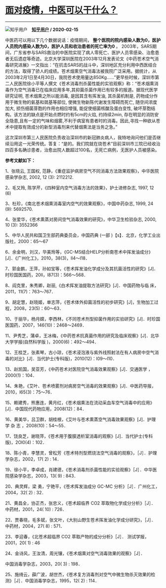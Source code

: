 # [面对疫情，中医可以干什么？](https://www.zhihu.com/answer/1017384763)

------------------------------------------------------------

![知乎用户](https://pic2.zhimg.com/da8e974dc.jpg?source=1940ef5c "知乎用户")&emsp;**[知乎用户](https://www.zhihu.com/people/) / 2020-02-15**

中医药可以用以下几个数据说话：疫情期间， **整个医院的院内感染人数为0，医护人员院内感染人数为0，医护人员和收治患者的死亡率为0** 。 2003年，SARS期间，广东省参与SARS救治的中医院实现了病人零死亡、医护人员零感染、治愈患者无后遗症等奇迹。北京大学深圳医院在2003年12月发表论文《中药苍术空气消毒研究进展》一文指出：“在抗击SARS的战斗中，深圳地区充分利用中西医结合的方法，取得了骄人的成绩。苍术烟熏空气消毒法被我院广泛采用。据统计，从2003年2月1日至4月30日，我院苍术使用量达850Kg……”更早些时候，深圳市第二人民医院徐小平等人撰文《苍术消毒剂杀菌性能的实验观察》称：“苍术烟熏消毒作为空气消毒已在临床应用多年,其抑菌杀菌作用已有较多的报道。据现代医学研究证明, 苍术烟熏之所以能消毒, 是因其含有挥发油, 其杀菌机制是, 药物成分作用于微生物的氨基和巯基等部位, 使微生物新陈代谢发生障碍而死亡, 随空间浓度加大, 损伤细菌芽胞的作用也相应增强, 能促使细菌核酸及蛋白变性, 破坏芽胞结构。该方法的缺点是开始点燃时约有5cm的火焰, 约持续2min, 存在明显的消防安全隐患,且有一定的气味和烟雾,不利于病室有患者时的消毒。因此,寻找一种欲从苍术中提取有效成分的新型消毒剂来代替烟熏法是当务之急。”

这次深圳市第三人民医院负责收治深圳市的新冠肺炎病人，我特地询问他们是否继续沿用这一光荣传统。答复：“是的。我们院就在烧苍术”目前深圳市三院已经收治四百多名确诊患者，治愈出院人数超过100名，无死亡病例，无医护人员被感染。

 **参考文献如下：** 

1、张晓云, 王国权, 范静，《重症监护病房空气不同消毒方法效果观察》，中华医院感染学杂志, 2002, 12 (3): 2112212.

2、毛又玲, 陈学芹，《四种室内空气消毒方法的效果》，护士进修杂志, 1997, 12 (6)

3、杜珍，《南北苍术烟熏消毒室内空气的效果观察》，中国中药杂志, 1999, 24 (9): 5692570.

4、张爱华，《苍术熏蒸对房间空气消毒效果的研究》，中华卫生检验杂志, 2000, 10 (3): 3552366

5、中华人民共和国卫生部药典委员会，中国药典 (一部 )【s】．北京，化学工业出版社，2000：65～67

6、余金明，刘汉，华美玲等，《GC-MS结合HELP分析南苍术中挥发油成分》[J]．《广州化工》，2010，38(3)，ll4～l18．

7、郭金鹏，王萍，孙如宝等，《苍术挥发油化学成分及其抗菌活性的研究》[J]．时珍国医国药，20ll，l87(3)：566～568．

8、阎克里，朱秀卿，赵丽,《白术挥发油提取方法研究》[J]．中国药物与临 床，2011，11(7)：763～767．

9、胡定慧，赵晓姬，单志萍，《苍术体外抑菌活性的初步研究》[J]，生物加工过程，2008，23(5)：60～63．

10、于丽华，杨月嫦，李西林，《不同苍术剂型抑菌作用的实验研究》[J]．时珍国医国药，2007，146(10)：2468～2469．

11、尹秀芝，蒲卓，王冰梅，《中药苍术抗真菌作用的研究及临床观察》[J]．北华大学学报(自然科学版 )，2000(6)：492～494．

12、王桂芝，张素琴，古小琼，《苍术浸泡液与紫外线照射法在有人病房中空气消毒的对比》[J]．当代护士(专科版)，2010(12)：l09～l10．

13、赵凯国，吴亚芳，《中药苍术对医院空气消毒效果观察》[J]．交通医学 ，2000(1)：104．

14、朱艳，《艾叶、苍术喷雾剂对病房空气消毒的效果观察》[J]．中医药导报，2010，l65(3)：75～76．

15、赖建秀，熊惠连，黄月红，《苍术烟熏法在流动采血车空气消毒中的应用》[J]．中国现代药物应用，2008(12)：84．

16、黄美华，吕卫群，胡桂根，《艾叶与苍术熏蒸空气消毒效果观察》[J]．护理 学 杂 志 ，2008(10)：54～55．

17、饶良芝，谢晓萍，《苍术用于腹膜透析室消毒的观察》[J]．当代护士(专科版)，2Ol0(4)：102．

18、陈小青，李慧灵，曾松芳《苍术特剂型燃烧法空气消毒的观察》，［J］．护理学杂志，2002，17( 2) : 14．

19、徐小平，李卓成，肖建德，《苍术消毒剂杀菌性能的实验观察》［J］．中华医院感染学杂志，2003，13( 9) : 843．

20、典灵辉，梁 勇，宁艳平，《苍术挥发油成分 GC-MC 分析》［J］．广州化工，2004，32( 2) : 32．

21、黄昌全，协正杰，张忠义，《苍术超临界 CO2 萃取物化学成分分析》［J］． 中药材，2001，24( 10) : 726．

22、贾春晓，毛多斌，张文叶，《大别山野生苍术挥发油化学成分研究》，［J］． 中药材，2004，27( 8) : 571．

23、李迎春，《北苍术超临界 CO2 萃取产物的成分分析》［J］． 测试学报， 2001，20( 1) : 46

24、金诗风，王汝清，周光镶，《苍术烟熏对空气消毒效果的观察》［J］．

中国消毒学杂志，2003，20( 3) : 198．

25、施绮云，薛广波，胡世杰，《苍术复方消毒剂对空气中微生物杀灭效果的检测》［J］．中国消毒学杂志，1995，12( 2) : 114．

